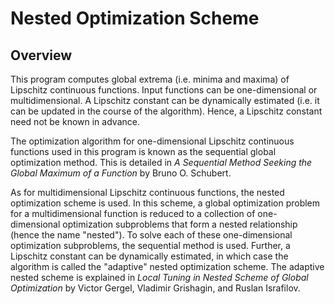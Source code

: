 # Nested Optimization Scheme

## Overview

This program computes global extrema (i.e. minima and maxima) of Lipschitz continuous functions. Input functions can be one-dimensional or multidimensional. A Lipschitz constant can be dynamically estimated (i.e. it can be updated in the course of the algorithm). Hence, a Lipschitz constant need not be known in advance. 

The optimization algorithm for one-dimensional Lipschitz continuous functions used in this program is known as the sequential global optimization method. This is detailed in *A Sequential Method Seeking the Global Maximum of a Function* by Bruno O. Schubert. 

As for multidimensional Lipschitz continuous functions, the nested optimization scheme is used. In this scheme, a global optimization problem for a multidimensional function is reduced to a collection of one-dimensional optimization subproblems that form a nested relationship (hence the name "nested"). To solve each of these one-dimensional optimization subproblems, the sequential method is used. Further, a Lipschitz constant can be dynamically estimated, in which case the algorithm is called the "adaptive" nested optimization scheme. The adaptive nested scheme is explained in *Local Tuning in Nested Scheme of Global Optimization* by Victor Gergel, Vladimir Grishagin, and Ruslan Israfilov. 